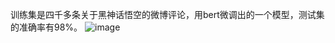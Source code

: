 训练集是四千多条关于黑神话悟空的微博评论，用bert微调出的一个模型，测试集的准确率有98%。
![image](https://github.com/user-attachments/assets/46fa41d9-29e0-4e0d-86c0-11a1ffb22a94)

